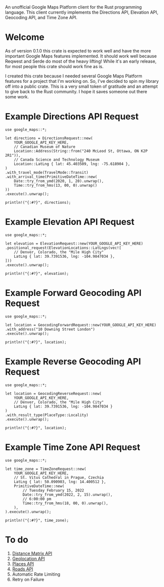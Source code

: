 An unofficial Google Maps Platform client for the Rust programming language.
This client currently implements the Directions API, Elevation API, Geocoding
API, and Time Zone API.

# Welcome

As of version 0.1.0 this crate is expected to work well and have the more
important Google Maps features implemented. It should work well because Reqwest
and Serde do most of the heavy lifting! While it's an early release, for most
people this crate should work fine as is.

I created this crate because I needed several Google Maps Platform features for
a project that I'm working on. So, I've decided to spin my library off into a
public crate. This is a very small token of gratitude and an attempt to give
back to the Rust community. I hope it saves someone out there some work.

# Example Directions API Request

```
use google_maps::*;

let directions = DirectionsRequest::new(
    YOUR_GOOGLE_API_KEY_HERE,
    // Canadian Museum of Nature
    Location::Address(String::from("240 McLeod St, Ottawa, ON K2P 2R1")),
    // Canada Science and Technology Museum
    Location::LatLng { lat: 45.403509, lng: -75.618904 },
)
.with_travel_mode(TravelMode::Transit)
.with_arrival_time(PrimitiveDateTime::new(
    Date::try_from_ymd(2020, 1, 20).unwrap(),
    Time::try_from_hms(13, 00, 0).unwrap()
))
.execute().unwrap();

println!("{:#?}", directions);
```

# Example Elevation API Request

```
use google_maps::*;

let elevation = ElevationRequest::new(YOUR_GOOGLE_API_KEY_HERE)
.positional_request(ElevationLocations::LatLngs(vec![
    // Denver, Colorado, the "Mile High City"
    LatLng { lat: 39.7391536, lng: -104.9847034 },
]))
.execute().unwrap();

println!("{:#?}", elevation);
```

# Example Forward Geocoding API Request

```
use google_maps::*;

let location = GeocodingForwardRequest::new(YOUR_GOOGLE_API_KEY_HERE)
.with_address("10 Downing Street London")
.execute().unwrap();

println!("{:#?}", location);
```

# Example Reverse Geocoding API Request

```
use google_maps::*;

let location = GeocodingReverseRequest::new(
    YOUR_GOOGLE_API_KEY_HERE,
    // Denver, Colorado, the "Mile High City"
    LatLng { lat: 39.7391536, lng: -104.9847034 }
)
.with_result_type(PlaceType::Locality)
.execute().unwrap();

println!("{:#?}", location);
```

# Example Time Zone API Request

```
use google_maps::*;

let time_zone = TimeZoneRequest::new(
    YOUR_GOOGLE_API_KEY_HERE,
    // St. Vitus Cathedral in Prague, Czechia
    LatLng { lat: 50.090903, lng: 14.400512 },
    PrimitiveDateTime::new(
        // Tuesday February 15, 2022
        Date::try_from_ymd(2022, 2, 15).unwrap(),
        // 6:00:00 pm
        Time::try_from_hms(18, 00, 0).unwrap(),
    ),
).execute().unwrap();

println!("{:#?}", time_zone);
```

# To do

1. [Distance Matrix API](https://developers.google.com/maps/documentation/distance-matrix/start)
2. [Geolocation API](https://developers.google.com/maps/documentation/geolocation/intro)
3. [Places API](https://developers.google.com/places/web-service/intro)
4. [Roads API](https://developers.google.com/maps/documentation/roads/intro)
5. Automatic Rate Limiting
6. Retry on Failure